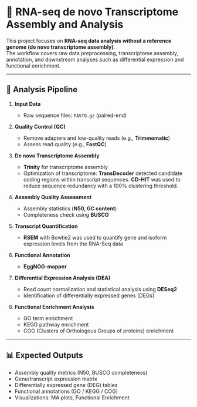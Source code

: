 # 🧬 RNA-seq de novo Transcriptome Assembly and Analysis  

This project focuses on **RNA-seq data analysis without a reference genome (de novo transcriptome assembly)**.  
The workflow covers raw data preprocessing, transcriptome assembly, annotation, and downstream analyses such as differential expression and functional enrichment.  

---

## 📂 Analysis Pipeline  

1. **Input Data**  
   - Raw sequence files: `FASTQ.gz`  (paired-end)  

2. **Quality Control (QC)**  
   - Remove adapters and low-quality reads (e.g., **Trimmomatic**)  
   - Assess read quality (e.g., **FastQC**)  

3. **De novo Transcriptome Assembly**  
   - **Trinity** for transcriptome assembly
   - Optimization of transcriptome: **TransDecoder** detected candidate coding regions within transcript 
sequences. **CD-HIT** was used to reduce sequence redundancy with a 100% 
clustering threshold.

4. **Assembly Quality Assessment**  
   - Assembly statistics (**N50, GC content**)  
   - Completeness check using **BUSCO**  

5. **Transcript Quantification**  
   - **RSEM** with Bowtie2 was used to quantify gene and isoform expression 
levels from the RNA-Seq data 

6. **Functional Annotation**  
   - **EggNOG-mapper** 

7. **Differential Expression Analysis (DEA)**  
   - Read count normalization and statistical analysis using **DESeq2**  
   - Identification of differentially expressed genes (DEGs) 

8. **Functional Enrichment Analysis**  
   - GO term enrichment  
   - KEGG pathway enrichment
   - COG (Clusters of Orthologous Groups of proteins)  enrichment
  
---

## 📊 Expected Outputs  
 
- Assembly quality metrics (N50, BUSCO completeness)  
- Gene/transcript expression matrix  
- Differentially expressed gene (DEG) tables  
- Functional annotations (GO / KEGG / COG)  
- Visualizations: MA plots, Functional Enrichment  
